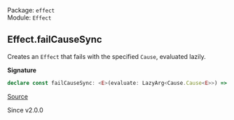 Package: `effect`<br />
Module: `Effect`<br />

## Effect.failCauseSync

Creates an `Effect` that fails with the specified `Cause`, evaluated lazily.

**Signature**

```ts
declare const failCauseSync: <E>(evaluate: LazyArg<Cause.Cause<E>>) => Effect<never, E>
```

[Source](https://github.com/Effect-TS/effect/tree/main/packages/effect/src/Effect.ts#L2580)

Since v2.0.0